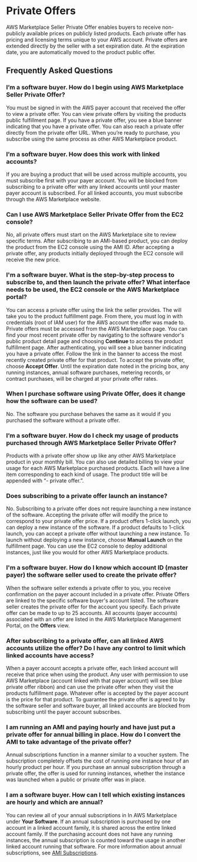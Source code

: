 # Private Offers<a name="buyer-private-offers"></a>

 AWS Marketplace Seller Private Offer enables buyers to receive non\-publicly available prices on publicly listed products\. Each private offer has pricing and licensing terms unique to your AWS account\. Private offers are extended directly by the seller with a set expiration date\. At the expiration date, you are automatically moved to the product public offer\. 

## Frequently Asked Questions<a name="buyer-private-offers-frequently-asked-questions"></a>

### I’m a software buyer\. How do I begin using AWS Marketplace Seller Private Offer?<a name="im-a-software-buyer.-how-do-i-begin-using-aws-marketplace-seller-private-offer"></a>

 You must be signed in with the AWS payer account that received the offer to view a private offer\. You can view private offers by visiting the products public fulfillment page\. If you have a private offer, you see a blue banner indicating that you have a private offer\. You can also reach a private offer directly from the private offer URL\. When you’re ready to purchase, you subscribe using the same process as other AWS Marketplace product\. 

### I’m a software buyer\. How does this work with linked accounts?<a name="im-a-software-buyer.-how-does-this-work-with-linked-accounts"></a>

 If you are buying a product that will be used across multiple accounts, you must subscribe first with your payer account\. You will be blocked from subscribing to a private offer with any linked accounts until your master payer account is subscribed\. For all linked accounts, you must subscribe through the AWS Marketplace website\. 

### Can I use AWS Marketplace Seller Private Offer from the EC2 console?<a name="can-i-use-aws-marketplace-seller-private-offer-from-the-ec2-console"></a>

 No, all private offers must start on the AWS Marketplace site to review specific terms\. After subscribing to an AMI\-based product, you can deploy the product from the EC2 console using the AMI ID\. After accepting a private offer, any products initially deployed through the EC2 console will receive the new price\. 

### I'm a software buyer\. What is the step\-by\-step process to subscribe to, and then launch the private offer? What interface needs to be used, the EC2 console or the AWS Marketplace portal?<a name="im-a-software-buyer.-what-is-the-step-by-step-process-to-subscribe-to-and-then-launch-the-private-offer-what-interface-needs-to-be-used-the-ec2-console-or-the-aws-marketplace-portal"></a>

 You can access a private offer using the link the seller provides\. The will take you to the product fulfillment page\. From there, you must log in with credentials \(root of IAM user\) for the AWS account the offer was made to\. Private offers must be accessed from the AWS Marketplace page\. You can find your most recent private offer by navigating to the software vendor's public product detail page and choosing **Continue** to access the product fulfillment page\. After authenticating, you will see a blue banner indicating you have a private offer\. Follow the link in the banner to access the most recently created private offer for that product\. To accept the private offer, choose **Accept Offer**\. Until the expiration date noted in the pricing box, any running instances, annual software purchases, metering records, or contract purchases, will be charged at your private offer rates\. 

### When I purchase software using Private Offer, does it change how the software can be used?<a name="when-i-purchase-software-using-private-offer-does-it-change-how-the-software-can-be-used"></a>

 No\. The software you purchase behaves the same as it would if you purchased the software without a private offer\. 

### I’m a software buyer\. How do I check my usage of products purchased through AWS Marketplace Seller Private Offer?<a name="im-a-software-buyer.-how-do-i-check-my-usage-of-products-purchased-through-aws-marketplace-seller-private-offer"></a>

 Products with a private offer show up like any other AWS Marketplace product in your monthly bill\. You can also use detailed billing to view your usage for each AWS Marketplace purchased products\. Each will have a line item corresponding to each kind of usage\. The product title will be appended with “\- private offer\.”\.

### Does subscribing to a private offer launch an instance?<a name="does-subscribing-to-a-private-offer-launch-an-instance"></a>

 No\. Subscribing to a private offer does not require launching a new instance of the software\. Accepting the private offer will modify the price to correspond to your private offer price\. If a product offers 1\-click launch, you can deploy a new instance of the software\. If a product defaults to 1\-click launch, you can accept a private offer without launching a new instance\. To launch without deploying a new instance, choose **Manual Launch** on the fulfillment page\. You can use the EC2 console to deploy additional instances, just like you would for other AWS Marketplace products\. 

### I'm a software buyer\. How do I know which account ID \(master payer\) the software seller used to create the private offer?<a name="im-a-software-buyer.-how-do-i-know-which-account-id-master-payer-the-software-seller-used-to-create-the-private-offer"></a>

 When the software seller extends a private offer to you, you receive confirmation on the payer account included in a private offer\. Private Offers are linked to the specific software buyer's account listed\. The software seller creates the private offer for the account you specify\. Each private offer can be made to up to 25 accounts\. All accounts \(payer accounts\) associated with an offer are listed in the AWS Marketplace Management Portal, on the **Offers** view\. 

### After subscribing to a private offer, can all linked AWS accounts utilize the offer? Do I have any control to limit which linked accounts have access?<a name="after-subscribing-to-a-private-offer-can-all-linked-aws-accounts-utilize-the-offer-do-i-have-any-control-to-limit-which-linked-accounts-have-access"></a>

 When a payer account accepts a private offer, each linked account will receive that price when using the product\. Any user with permission to use AWS Marketplace \(account linked with that payer account\) will see \(blue private offer ribbon\) and can use the private offer when they visit the products fulfillment page\. Whatever offer is accepted by the payer account is the price for that product\. To guarantee the private offer is agreed to by the software seller and software buyer, all linked accounts are blocked from subscribing until the payer account subscribes\. 

### I am running an AMI and paying hourly and have just put a private offer for annual billing in place\. How do I convert the AMI to take advantage of the private offer?<a name="i-am-running-an-ami-and-paying-hourly-and-have-just-put-a-private-offer-for-annoual-billing-in-place.-how-do-i-convert-the-ami-to-take-advantage-of-the-private-offer"></a>

 Annual subscriptions function in a manner similar to a voucher system\. The subscription completely offsets the cost of running one instance hour of an hourly product per hour\. If you purchase an annual subscription through a private offer, the offer is used for running instances, whether the instance was launched when a public or private offer was in place\. 

### I am a software buyer\. How can I tell which existing instances are hourly and which are annual?<a name="i-am-a-software-buyer.-how-can-i-tell-which-existing-instances-are-hourly-and-which-are-annual"></a>

 You can review all of your annual subscriptions in In AWS Marketplace under **Your Software**\. If an annual subscription is purchased by one account in a linked account family, it is shared across the entire linked account family\. If the purchasing account does not have any running instances, the annual subscription is counted toward the usage in another linked account running that software\. For more information about annual subscriptions, see [AMI Subscriptions](buyer-ami-subscriptions.md)\. 